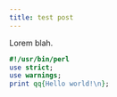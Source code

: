 ```yaml
---
title: test post
---
```

Lorem blah.

```perl
#!/usr/bin/perl
use strict;
use warnings;
print qq{Hello world!\n};
```
